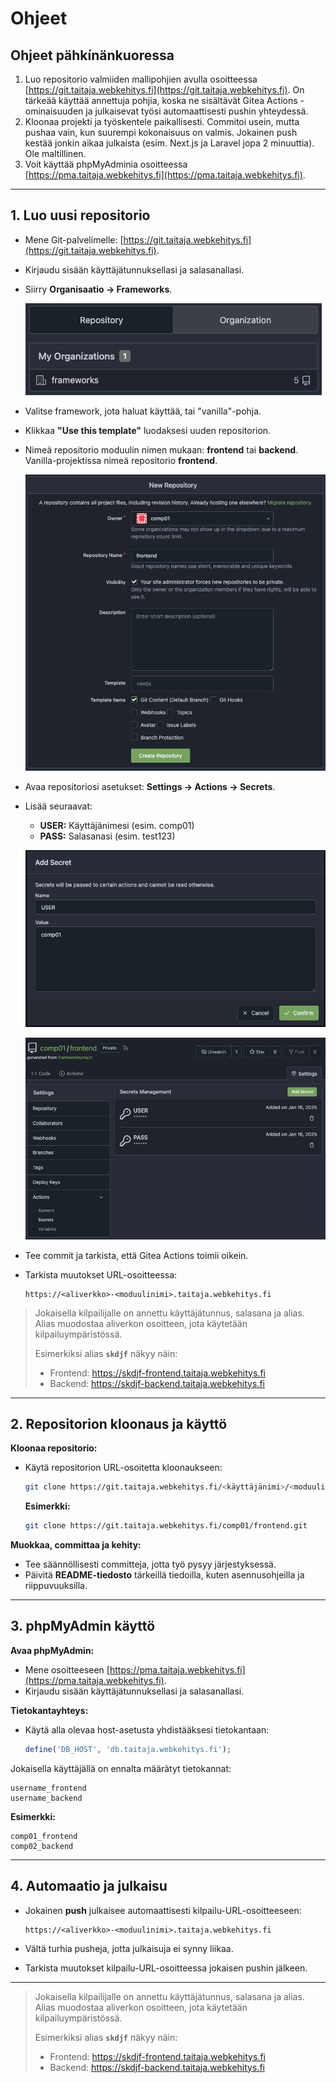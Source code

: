# Ohjeet

## Ohjeet pähkínänkuoressa
1. Luo repositorio valmiiden mallipohjien avulla osoitteessa [https://git.taitaja.webkehitys.fi](https://git.taitaja.webkehitys.fi). On tärkeää käyttää annettuja pohjia, koska ne sisältävät Gitea Actions -ominaisuuden ja julkaisevat työsi automaattisesti pushin yhteydessä.
2. Kloonaa projekti ja työskentele paikallisesti. Commitoi usein, mutta pushaa vain, kun suurempi kokonaisuus on valmis. Jokainen push kestää jonkin aikaa julkaista (esim. Next.js ja Laravel jopa 2 minuuttia). Ole maltillinen.
3. Voit käyttää phpMyAdminia osoitteessa [https://pma.taitaja.webkehitys.fi](https://pma.taitaja.webkehitys.fi).

---

## 1. Luo uusi repositorio

- Mene Git-palvelimelle: [https://git.taitaja.webkehitys.fi](https://git.taitaja.webkehitys.fi).
- Kirjaudu sisään käyttäjätunnuksellasi ja salasanallasi.
- Siirry **Organisaatio → Frameworks**.
  
  ![orgs](/semifinaali/instructions/orgs.png)

- Valitse framework, jota haluat käyttää, tai "vanilla"-pohja.
- Klikkaa **"Use this template"** luodaksesi uuden repositorion.
- Nimeä repositorio moduulin nimen mukaan: **frontend** tai **backend**. Vanilla-projektissa nimeä repositorio **frontend**.
  
  ![secrets settings](/semifinaali/instructions/new_repo.png)

- Avaa repositoriosi asetukset: **Settings → Actions → Secrets**.
- Lisää seuraavat:
  - **USER:** Käyttäjänimesi (esim. comp01)
  - **PASS:** Salasanasi (esim. test123)

  ![secrets settings](/semifinaali/instructions/add-secret.png)
  
  ![secrets settings](/semifinaali/instructions/secrets.png)

- Tee commit ja tarkista, että Gitea Actions toimii oikein.
- Tarkista muutokset URL-osoitteessa:
  
  ```
  https://<aliverkko>-<moduulinimi>.taitaja.webkehitys.fi
  ```

> Jokaisella kilpailijalle on annettu käyttäjätunnus, salasana ja alias.
> Alias muodostaa aliverkon osoitteen, jota käytetään kilpailuympäristössä.
>
> Esimerkiksi alias **`skdjf`** näkyy näin:
>
> - Frontend: https://skdjf-frontend.taitaja.webkehitys.fi
> - Backend: https://skdjf-backend.taitaja.webkehitys.fi

---

## 2. Repositorion kloonaus ja käyttö

**Kloonaa repositorio:**
- Käytä repositorion URL-osoitetta kloonaukseen:
  
  ```bash
  git clone https://git.taitaja.webkehitys.fi/<käyttäjänimi>/<moduulinimi>.git
  ```
  
  **Esimerkki:**
  ```bash
  git clone https://git.taitaja.webkehitys.fi/comp01/frontend.git
  ```

**Muokkaa, committaa ja kehity:**
- Tee säännöllisesti committeja, jotta työ pysyy järjestyksessä.
- Päivitä **README-tiedosto** tärkeillä tiedoilla, kuten asennusohjeilla ja riippuvuuksilla.

---

## 3. phpMyAdmin käyttö

**Avaa phpMyAdmin:**
- Mene osoitteeseen [https://pma.taitaja.webkehitys.fi](https://pma.taitaja.webkehitys.fi).
- Kirjaudu sisään käyttäjätunnuksellasi ja salasanallasi.


**Tietokantayhteys:**
- Käytä alla olevaa host-asetusta yhdistääksesi tietokantaan:
  
  ```php
  define('DB_HOST', 'db.taitaja.webkehitys.fi');
  ```

Jokaisella käyttäjällä on ennalta määrätyt tietokannat:

```
username_frontend
username_backend
```
  **Esimerkki:**
```
comp01_frontend
comp02_backend
```

---

## 4. Automaatio ja julkaisu

- Jokainen **push** julkaisee automaattisesti kilpailu-URL-osoitteeseen:
  
  ```
  https://<aliverkko>-<moduulinimi>.taitaja.webkehitys.fi
  ```

- Vältä turhia pusheja, jotta julkaisuja ei synny liikaa.
- Tarkista muutokset kilpailu-URL-osoitteessa jokaisen pushin jälkeen.

---

> Jokaisella kilpailijalle on annettu käyttäjätunnus, salasana ja alias.
> Alias muodostaa aliverkon osoitteen, jota käytetään kilpailuympäristössä.
>
> Esimerkiksi alias **`skdjf`** näkyy näin:
>
> - Frontend: https://skdjf-frontend.taitaja.webkehitys.fi
> - Backend: https://skdjf-backend.taitaja.webkehitys.fi

